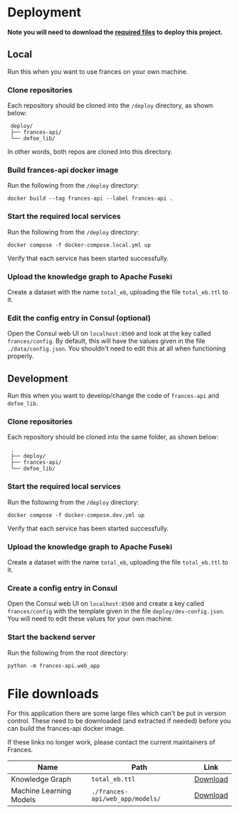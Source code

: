 # Deployment

**Note you will need to download the [required files](#file-downloads) to deploy this project.**

## Local

Run this when you want to use frances on your own machine.

### Clone repositories
Each repository should be cloned into the `/deploy` directory, as shown below:
```
 deploy/
 ├── frances-api/
 └── defoe_lib/
```

In other words, both repos are cloned into this directory.

### Build frances-api docker image

Run the following from the `/deploy` directory:

`docker build --tag frances-api --label frances-api .`

### Start the required local services

Run the following from the `/deploy` directory:

`docker compose -f docker-compose.local.yml up`

Verify that each service has been started successfully.

### Upload the knowledge graph to Apache Fuseki

Create a dataset with the name `total_eb`, uploading the file `total_eb.ttl` to it.

### Edit the config entry in Consul (optional)

Open the Consul web UI on `localhost:8500` and look at the key called `frances/config`. By default, this will have the values given in the file `./data/config.json`. You shouldn't need to edit this at all when functioning properly.

## Development

Run this when you want to develop/change the code of `frances-api` and `defoe_lib`.

### Clone repositories
Each repository should be cloned into the same folder, as shown below:
```
 .
 ├── deploy/
 ├── frances-api/
 └── defoe_lib/
```

### Start the required local services

Run the following from the `/deploy` directory:

`docker compose -f docker-compose.dev.yml up`

Verify that each service has been started successfully.

### Upload the knowledge graph to Apache Fuseki

Create a dataset with the name `total_eb`, uploading the file `total_eb.ttl` to it.

### Create a config entry in Consul

Open the Consul web UI on `localhost:8500` and create a key called `frances/config` with the template given in the file `deploy/dev-config.json`. You will need to edit these values for your own machine.

### Start the backend server

Run the following from the root directory:

`python -m frances-api.web_app`

# File downloads

For this application there are some large files which can't be put in version control. These need to be downloaded (and extracted if needed) before you can build the frances-api docker image.


If these links no longer work, please contact the current maintainers of Frances.

| Name | Path | Link |
| --- | --- | --- |
| Knowledge Graph           | `total_eb.ttl`                         | [Download](https://frances-ai-public.s3.eu-west-1.amazonaws.com/total_eb.ttl) |
| Machine Learning Models   | `./frances-api/web_app/models/`        | [Download](https://frances-ai-public.s3.eu-west-1.amazonaws.com/models.tar.gz) |

